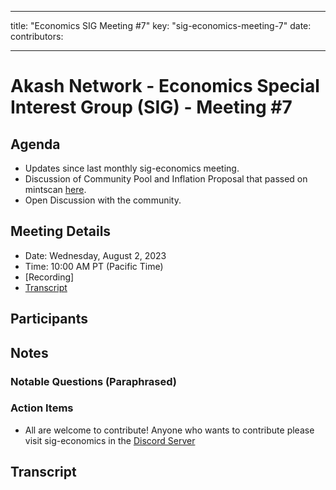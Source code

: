 
---
title: "Economics SIG Meeting #7"
key: "sig-economics-meeting-7"
date: 
contributors:




---

# Akash Network - Economics Special Interest Group (SIG) - Meeting #7

## Agenda

* Updates since last monthly sig-economics meeting.
* Discussion of Community Pool and Inflation Proposal that passed on mintscan [here](https://www.mintscan.io/akash/proposals/211).
* Open Discussion with the community.

## Meeting Details

- Date: Wednesday, August 2, 2023
- Time: 10:00 AM PT (Pacific Time)
- [Recording]
- [Transcript](#transcript)

## Participants



## Notes


### Notable Questions (Paraphrased)


### Action Items

- All are welcome to contribute! Anyone who wants to contribute please visit sig-economics in the [Discord Server](https://discord.gg/akash)

## Transcript
